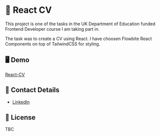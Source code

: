 # 📄 React CV

This project is one of the tasks in the UK Department of Education funded Frontend Developer course I am taking part in. 

The task was to create a CV using React. I have choosen Flowbite React Components on top of TailwindCSS for styling.

## 🖥️ Demo

[React-CV](https://maciej-react-cv.netlify.app/)

## 📇 Contact Details

- [LinkedIn](https://www.linkedin.com/in/maciejdmytrow/)

## 📑 License

TBC
